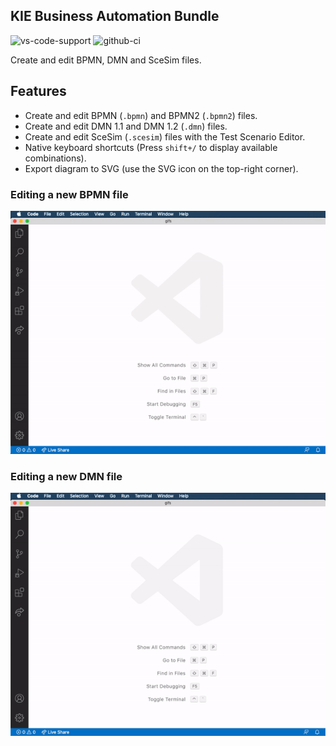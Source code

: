 ## KIE Business Automation Bundle

![vs-code-support](https://img.shields.io/badge/Visual%20Studio%20Code-1.66.0+-blue.svg)
![github-ci](https://github.com/kiegroup/kie-tools/actions/workflows/monorepo_pr_ci_full.yml/badge.svg)

Create and edit BPMN, DMN and SceSim files.

## Features

- Create and edit BPMN (`.bpmn`) and BPMN2 (`.bpmn2`) files.
- Create and edit DMN 1.1 and DMN 1.2 (`.dmn`) files.
- Create and edit SceSim (`.scesim`) files with the Test Scenario Editor.
- Native keyboard shortcuts (Press `shift+/` to display available combinations).
- Export diagram to SVG (use the SVG icon on the top-right corner).

### Editing a new BPMN file

![alt](./gifs/bpmn.gif?raw=true)

### Editing a new DMN file

![alt](./gifs/dmn.gif?raw=true)

